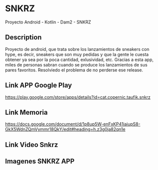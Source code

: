 # SNKRZ

Proyecto Android -  Kotlin - Dam2 - SNKRZ


## Description
Proyecto de android, que trata sobre los lanzamientos de sneakers con hype, es decir, sneakers que son muy pedidas y que la gente le cuesta obtener ya sea por la poca cantidad, exlusividad, etc. Gracias a esta app, miles de personas sabran cuando se produce los lanzamientos de sus pares favoritos. Resolviedo el problema de no perderse ese release. 

## Link APP Google Play
https://play.google.com/store/apps/details?id=cat.copernic.taufik.snkrz

## Link Memoria
https://docs.google.com/document/d/1p8up5W-enFxKP41iaiupS8-GkX5WdnZQmVymmr18QkY/edit#heading=h.z3g0ja82qn1e

## Link Video Snkrz

## Imagenes SNKRZ APP



